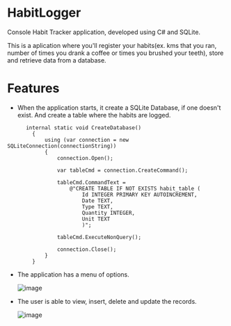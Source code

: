 # HabitLogger
Console Habit Tracker application, developed using C# and SQLite.

This is a aplication where you'll register your habits(ex. kms that you ran, number of times you drank a coffee or times you brushed your teeth), store and retrieve data from a database.

# Features

* When the application starts, it create a SQLite Database, if one doesn't exist. And create a table where the habits are logged.

```
      internal static void CreateDatabase()
        {
            using (var connection = new SQLiteConnection(connectionString))
            {
                connection.Open();
                
                var tableCmd = connection.CreateCommand();

                tableCmd.CommandText =
                    @"CREATE TABLE IF NOT EXISTS habit_table (
                        Id INTEGER PRIMARY KEY AUTOINCREMENT,
                        Date TEXT,
                        Type TEXT,
                        Quantity INTEGER,
                        Unit TEXT
                        )";

                tableCmd.ExecuteNonQuery();

                connection.Close();
            }
        }

```

* The application has a menu of options.

  ![image](https://user-images.githubusercontent.com/38431500/208267761-fed17a55-a7e5-4e6f-9cc2-59949a3bb097.png)

* The user is able to view, insert, delete and update the records.

  ![image](https://user-images.githubusercontent.com/38431500/208434914-e32b6b25-998f-47f6-a690-b6c6a81c19c4.png)
